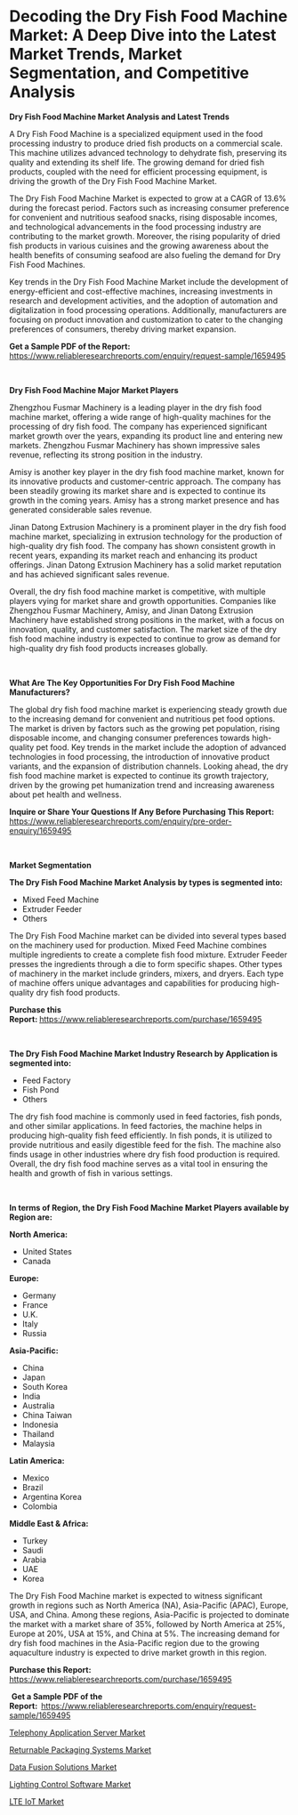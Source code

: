 <p><h1>Decoding the Dry Fish Food Machine Market: A Deep Dive into the Latest Market Trends, Market Segmentation, and Competitive Analysis</h1></p><p><strong>Dry Fish Food Machine Market Analysis and Latest Trends</strong></p>
<p><p>A Dry Fish Food Machine is a specialized equipment used in the food processing industry to produce dried fish products on a commercial scale. This machine utilizes advanced technology to dehydrate fish, preserving its quality and extending its shelf life. The growing demand for dried fish products, coupled with the need for efficient processing equipment, is driving the growth of the Dry Fish Food Machine Market.</p><p>The Dry Fish Food Machine Market is expected to grow at a CAGR of 13.6% during the forecast period. Factors such as increasing consumer preference for convenient and nutritious seafood snacks, rising disposable incomes, and technological advancements in the food processing industry are contributing to the market growth. Moreover, the rising popularity of dried fish products in various cuisines and the growing awareness about the health benefits of consuming seafood are also fueling the demand for Dry Fish Food Machines.</p><p>Key trends in the Dry Fish Food Machine Market include the development of energy-efficient and cost-effective machines, increasing investments in research and development activities, and the adoption of automation and digitalization in food processing operations. Additionally, manufacturers are focusing on product innovation and customization to cater to the changing preferences of consumers, thereby driving market expansion.</p></p>
<p><strong>Get a Sample PDF of the Report:&nbsp;</strong> <a href="https://www.reliableresearchreports.com/enquiry/request-sample/1659495">https://www.reliableresearchreports.com/enquiry/request-sample/1659495</a></p>
<p>&nbsp;</p>
<p><strong>Dry Fish Food Machine Major Market Players</strong></p>
<p><p>Zhengzhou Fusmar Machinery is a leading player in the dry fish food machine market, offering a wide range of high-quality machines for the processing of dry fish food. The company has experienced significant market growth over the years, expanding its product line and entering new markets. Zhengzhou Fusmar Machinery has shown impressive sales revenue, reflecting its strong position in the industry.</p><p>Amisy is another key player in the dry fish food machine market, known for its innovative products and customer-centric approach. The company has been steadily growing its market share and is expected to continue its growth in the coming years. Amisy has a strong market presence and has generated considerable sales revenue.</p><p>Jinan Datong Extrusion Machinery is a prominent player in the dry fish food machine market, specializing in extrusion technology for the production of high-quality dry fish food. The company has shown consistent growth in recent years, expanding its market reach and enhancing its product offerings. Jinan Datong Extrusion Machinery has a solid market reputation and has achieved significant sales revenue.</p><p>Overall, the dry fish food machine market is competitive, with multiple players vying for market share and growth opportunities. Companies like Zhengzhou Fusmar Machinery, Amisy, and Jinan Datong Extrusion Machinery have established strong positions in the market, with a focus on innovation, quality, and customer satisfaction. The market size of the dry fish food machine industry is expected to continue to grow as demand for high-quality dry fish food products increases globally.</p></p>
<p>&nbsp;</p>
<p><strong>What Are The Key Opportunities For Dry Fish Food Machine Manufacturers?</strong></p>
<p><p>The global dry fish food machine market is experiencing steady growth due to the increasing demand for convenient and nutritious pet food options. The market is driven by factors such as the growing pet population, rising disposable income, and changing consumer preferences towards high-quality pet food. Key trends in the market include the adoption of advanced technologies in food processing, the introduction of innovative product variants, and the expansion of distribution channels. Looking ahead, the dry fish food machine market is expected to continue its growth trajectory, driven by the growing pet humanization trend and increasing awareness about pet health and wellness.</p></p>
<p><strong>Inquire or Share Your Questions If Any Before Purchasing This Report:</strong> <a href="https://www.reliableresearchreports.com/enquiry/pre-order-enquiry/1659495">https://www.reliableresearchreports.com/enquiry/pre-order-enquiry/1659495</a></p>
<p>&nbsp;</p>
<p><strong>Market Segmentation</strong></p>
<p><strong>The Dry Fish Food Machine Market Analysis by types is segmented into:</strong></p>
<p><ul><li>Mixed Feed Machine</li><li>Extruder Feeder</li><li>Others</li></ul></p>
<p><p>The Dry Fish Food Machine market can be divided into several types based on the machinery used for production. Mixed Feed Machine combines multiple ingredients to create a complete fish food mixture. Extruder Feeder presses the ingredients through a die to form specific shapes. Other types of machinery in the market include grinders, mixers, and dryers. Each type of machine offers unique advantages and capabilities for producing high-quality dry fish food products.</p></p>
<p><strong>Purchase this Report:&nbsp;</strong><a href="https://www.reliableresearchreports.com/purchase/1659495">https://www.reliableresearchreports.com/purchase/1659495</a></p>
<p>&nbsp;</p>
<p><strong>The Dry Fish Food Machine Market Industry Research by Application is segmented into:</strong></p>
<p><ul><li>Feed Factory</li><li>Fish Pond</li><li>Others</li></ul></p>
<p><p>The dry fish food machine is commonly used in feed factories, fish ponds, and other similar applications. In feed factories, the machine helps in producing high-quality fish feed efficiently. In fish ponds, it is utilized to provide nutritious and easily digestible feed for the fish. The machine also finds usage in other industries where dry fish food production is required. Overall, the dry fish food machine serves as a vital tool in ensuring the health and growth of fish in various settings.</p></p>
<p>&nbsp;</p>
<p><strong>In terms of Region, the Dry Fish Food Machine Market Players available by Region are:</strong></p>
<p>
    <p> <strong> North America: </strong>
        <ul>
            <li>United States</li>
            <li>Canada</li>
        </ul>
        </p> 
    <p> <strong> Europe: </strong>
        <ul>
            <li>Germany</li>
            <li>France</li>
            <li>U.K.</li>
            <li>Italy</li>
            <li>Russia</li>
        </ul>
        </p> 
    <p> <strong> Asia-Pacific: </strong>
        <ul>
            <li>China</li>
            <li>Japan</li>
            <li>South Korea</li>
            <li>India</li>
            <li>Australia</li>
            <li>China Taiwan</li>
            <li>Indonesia</li>
            <li>Thailand</li>
            <li>Malaysia</li>
        </ul>
        </p> 
    <p> <strong> Latin America: </strong>
        <ul>
            <li>Mexico</li>
            <li>Brazil</li>
            <li>Argentina Korea</li>
            <li>Colombia</li>
        </ul>
        </p> 
    <p> <strong> Middle East & Africa: </strong>
        <ul>
            <li>Turkey</li>
            <li>Saudi</li>
            <li>Arabia</li>
            <li>UAE</li>
            <li>Korea</li>
        </ul>
    </p>
    </p>
<p><p>The Dry Fish Food Machine market is expected to witness significant growth in regions such as North America (NA), Asia-Pacific (APAC), Europe, USA, and China. Among these regions, Asia-Pacific is projected to dominate the market with a market share of 35%, followed by North America at 25%, Europe at 20%, USA at 15%, and China at 5%. The increasing demand for dry fish food machines in the Asia-Pacific region due to the growing aquaculture industry is expected to drive market growth in this region.</p></p>
<p><strong>Purchase this Report: </strong><a href="https://www.reliableresearchreports.com/purchase/1659495">https://www.reliableresearchreports.com/purchase/1659495</a></p>
<p>&nbsp;<strong>Get a Sample PDF of the Report:&nbsp;&nbsp;</strong><a href="https://www.reliableresearchreports.com/enquiry/request-sample/1659495">https://www.reliableresearchreports.com/enquiry/request-sample/1659495</a></p>
<p><strong></strong></p>
<p><p><a href="https://medium.com/@birdielynch2022/telephony-application-server-market-research-report-its-history-and-forecast-2024-to-2031-4e524126301e">Telephony Application Server Market</a></p><p><a href="https://medium.com/@birdielynch2022/returnable-packaging-systems-market-comprehensive-assessment-by-type-application-and-geography-1d0ab2b18568">Returnable Packaging Systems Market</a></p><p><a href="https://medium.com/@birdielynch2022/data-fusion-solutions-market-size-reveals-the-best-marketing-channels-in-global-industry-7d77f7d24fc0">Data Fusion Solutions Market</a></p><p><a href="https://medium.com/@birdielynch2022/lighting-control-software-market-exploring-market-share-market-trends-and-future-growth-c9a5b8de1c17">Lighting Control Software Market</a></p><p><a href="https://medium.com/@birdielynch2022/lte-iot-market-size-cagr-trends-2024-2030-911e5d55d780">LTE IoT Market</a></p></p>